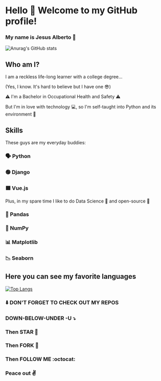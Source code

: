 # Hello :wave: Welcome to my GitHub profile!

### My name is Jesus Alberto :metal:

![Anurag's GitHub stats](https://github-readme-stats.vercel.app/api?username=jesusalberto18&show_icons=true&theme=panda)

## Who am I?

I am a reckless life-long learner with a college degree... 

(Yes, I know. It's hard to believe but I have one :sunglasses:)

:warning: I'm a Bachelor in Occupational Health and Safety :warning:

But I'm in love with technology :computer:, so I'm self-taught into Python and its environment :snake:

## Skills

These guys are my everyday buddies:

### 🗣️ Python
### 🟢 Django
### 🟩 Vue.js

Plus, in my spare time I like to do Data Science :microscope: and open-source :open_file_folder: 

### :panda_face: Pandas

### :1234: NumPy

### :bar_chart: Matplotlib

### :chart_with_downwards_trend: Seaborn

## Here you can see my favorite languages

[![Top Langs](https://github-readme-stats.vercel.app/api/top-langs/?username=jesusalberto18&layout=compact&langs_count=8&theme=panda)](https://github.com/anuraghazra/github-readme-stats)

### :arrow_down: DON'T FORGET TO CHECK OUT MY REPOS

### DOWN-BELOW-UNDER -U :arrow_heading_down:

### Then STAR :star2:

### Then FORK :trident:

### Then FOLLOW ME :octocat:

### Peace out :v:
<!---
jesusalberto18/jesusalberto18 is a ✨ special ✨ repository because its `README.md` (this file) appears on your GitHub profile.
You can click the Preview link to take a look at your changes.
--->
